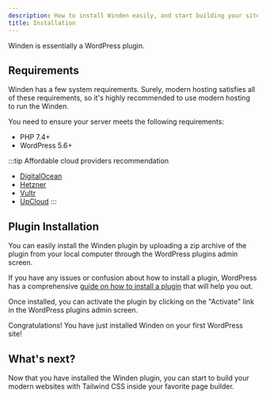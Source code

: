 ```yaml
---
description: How to install Winden easily, and start building your site with Tailwind CSS in no time.
title: Installation
---
```


Winden is essentially a WordPress plugin.

## Requirements

Winden has a few system requirements. Surely, modern hosting satisfies all of these requirements, so it's highly recommended to use modern hosting to run the Winden.

You need to ensure your server meets the following requirements:

- PHP 7.4+
- WordPress 5.6+

:::tip Affordable cloud providers recommendation
- [DigitalOcean](https://m.do.co/c/acb41ca21dc2)
- [Hetzner](https://hetzner.cloud/?ref=J37mHc19fUpr)
- [Vultr](https://www.vultr.com/?ref=9229166-8H)
- [UpCloud](https://upcloud.com/signup/?promo=577ESS)
:::

## Plugin Installation

You can easily install the Winden plugin by uploading a zip archive of the plugin from your local computer through the WordPress plugins admin screen.

If you have any issues or confusion about how to install a plugin, WordPress has a comprehensive [guide on how to install a plugin](https://wordpress.org/support/article/managing-plugins/#upload-via-wordpress-admin) that will help you out.

Once installed, you can activate the plugin by clicking on the "Activate" link in the WordPress plugins admin screen.

Congratulations! You have just installed Winden on your first WordPress site!

## What's next?

Now that you have installed the Winden plugin, you can start to build your modern websites with Tailwind CSS inside your favorite page builder.